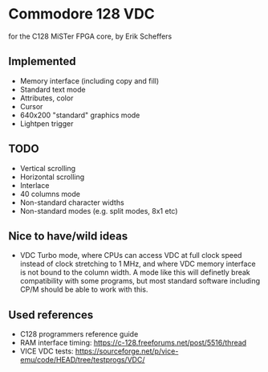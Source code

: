 # Commodore 128 VDC
for the C128 MiSTer FPGA core, by Erik Scheffers

## Implemented
 * Memory interface (including copy and fill)
 * Standard text mode
 * Attributes, color
 * Cursor
 * 640x200 "standard" graphics mode
 * Lightpen trigger

## TODO
 * Vertical scrolling
 * Horizontal scrolling
 * Interlace
 * 40 columns mode
 * Non-standard character widths
 * Non-standard modes (e.g. split modes, 8x1 etc)

## Nice to have/wild ideas

 * VDC Turbo mode, where CPUs can access VDC at full clock speed instead of clock stretching to 1 MHz, and where VDC memory interface is not bound to the column width. A mode like this will definetly break compatibility with some programs, but most standard software including CP/M should be able to work with this.

## Used references
 * C128 programmers reference guide
 * RAM interface timing: https://c-128.freeforums.net/post/5516/thread
 * VICE VDC tests: https://sourceforge.net/p/vice-emu/code/HEAD/tree/testprogs/VDC/
